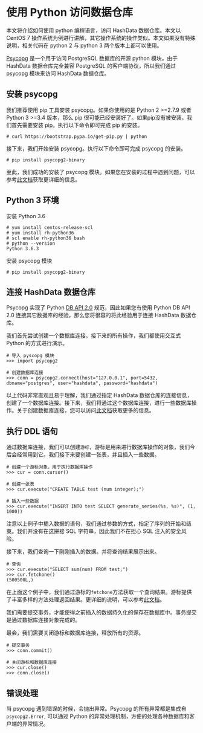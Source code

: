 # 使用 Python 访问数据仓库

本文将介绍如何使用 python 编程语言，访问 HashData 数据仓库。本文以 CentOS 7  操作系统为例进行讲解，其它操作系统的操作类似。本文如果没有特殊说明，相关代码在 python 2 与 python 3 两个版本上都可以使用。

[Psycopg](http://initd.org/psycopg/docs/index.html) 是一个用于访问 PostgreSQL 数据库的开源 python 模块，由于 HashData 数据仓库完全兼容 PostgreSQL 的客户端协议，所以我们通过 psycopg 模块来访问 HashData 数据仓库。

## 安装 psycopg

我们推荐使用 pip 工具安装 psycopg。如果你使用的是 Python 2 >=2.7.9 或者 Python 3 >=3.4 版本，那么 pip 很可能已经安装好了。如果pip没有被安装，我们首先需要安装 pip。执行以下命令即可完成 pip 的安装。

```
# curl https://bootstrap.pypa.io/get-pip.py | python
```

接下来，我们开始安装 psycopg。执行以下命令即可完成 psycopg 的安装。

```
# pip install psycopg2-binary
```

至此，我们成功的安装了 psycopg 模块。如果您在安装的过程中遇到问题，可以参考[此文档](http://initd.org/psycopg/docs/install.html)获取更详细的信息。



## Python 3 环境

安装 Python 3.6

```
# yum install centos-release-scl
# yum install rh-python36
# scl enable rh-python36 bash
# python --version
Python 3.6.3
```

安装 psycopg 模块

```
# pip install psycopg2-binary
```



## 连接 HashData 数据仓库

Psycopg 实现了 Python [DB API 2.0](https://www.python.org/dev/peps/pep-0249/) 规范，因此如果您有使用 Python DB API 2.0 连接其它数据库的经验，那么您将很容的将此经验用于连接 HashData 数据仓库。

我们首先尝试创建一个数据库连接。接下来的所有操作，我们都使用交互式 Python 的方式进行演示。

```
# 导入 pyscopg 模块
>>> import psycopg2

# 创建数据库连接
>>> conn = psycopg2.connect(host="127.0.0.1", port=5432, dbname="postgres", user="hashdata", password="hashdata")
```

以上代码非常直观且易于理解，我们通过指定 HashData 数据仓库的连接信息，创建了一个数据库连接。接下来，我们将通过这个数据库连接，进行一些数据库操作。关于创建数据库连接，您可以访问[此文档](http://initd.org/psycopg/docs/module.html#psycopg2.connect)获取更多的信息。



## 执行 DDL 语句

通过数据库连接，我们可以创建`游标`，游标是用来进行数据库操作的对象，我们今后会经常用到它。我们接下来要创建一张表，并且插入一些数据。

```
# 创建一个游标对象，用于执行数据库操作
>>> cur = conn.cursor()

# 创建一张表
>>> cur.execute("CREATE TABLE test (num integer);")

# 插入一些数据
>>> cur.execute("INSERT INTO test SELECT generate_series(%s, %s)", (1, 1000))
```

注意以上例子中插入数据的语句，我们通过参数的方式，指定了序列的开始和结束。我们并没有在这拼接 SQL 字符串，因此我们不在担心 SQL 注入的安全风险。




接下来，我们查询一下刚刚插入的数据。并将查询结果展示出来。

```
# 查询
>>> cur.execute("SELECT sum(num) FROM test;")
>>> cur.fetchone()
(500500L,)
```

在上面这个例子中，我们通过游标的`fetchone`方法获取一个查询结果。游标提供了丰富多样的方法处理返回结果。更详细的说明，可以参考[此文档](http://initd.org/psycopg/docs/cursor.html)。

我们需要提交事务，才能使得之前插入的数据持久化的保存在数据库中。事务提交是通过数据库连接对象完成的。

最会，我们需要关闭游标和数据库连接，释放所有的资源。



```
# 提交事务
>>> conn.commit()

# 关闭游标和数据库连接
>>> cur.close()
>>> conn.close()
```



## 错误处理

当 psycopg 遇到错误的时候，会抛出异常。Psycopg 的所有异常都是集成自`psycopg2.Error`, 可以通过 Python 的异常处理机制，方便的处理各种数据库和客户端的异常情况。




























